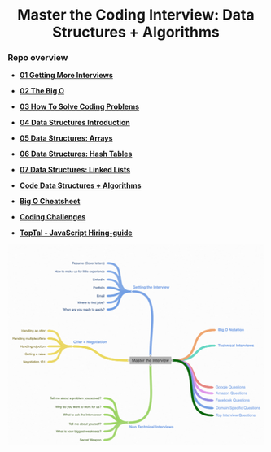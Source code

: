 <h1 align="center">Master the Coding Interview: Data Structures + Algorithms</h1>

### Repo overview
* **[01 Getting More Interviews](https://github.com/tsokac2/-_-_Data_Structures_Algorithms/blob/main/%2301_Getting_More_Interviews.MD)**
* **[02 The Big O](https://github.com/tsokac2/-_-_Data_Structures_Algorithms/blob/main/%2302_The_Big_O.MD)**

* **[03 How To Solve Coding Problems](https://github.com/tsokac2/-_-_Data_Structures_Algorithms/blob/main/%2303_How_To_Solve_Coding_Problems.MD)**

* **[04 Data Structures Introduction](https://github.com/tsokac2/-_-_Data_Structures_Algorithms/blob/main/%2304_Data_Structures_Introduction.MD)**

* **[05 Data Structures: Arrays](https://github.com/tsokac2/-_-_Data_Structures_Algorithms/blob/main/%2305_Data_Structures_Arrays.MD)**

* **[06 Data Structures: Hash Tables](https://github.com/tsokac2/-_-_Data_Structures_Algorithms/blob/main/%2306_Data_Structures_Hash_Tables.MD)**

* **[07 Data Structures: Linked Lists](https://github.com/tsokac2/-_-_Data_Structures_Algorithms/blob/main/%2307_Data_Structures_Linked_Lists.MD)**





* **[Code Data Structures + Algorithms](https://github.com/aneagoie/ztm-master-the-coding-interview-ds-algo)**


* **[Big O Cheatsheet](https://www.bigocheatsheet.com/)**



* **[Coding Challenges](https://github.com/tsokac2/-_-_Data_Structures_Algorithms/blob/main/Coding_Challenges.MD)**


* **[TopTal - JavaScript Hiring-guide](https://www.toptal.com/javascript#hiring-guide)**



![Img_01](https://github.com/tsokac2/-_-_Data_Structures_Algorithms/blob/main/src/01.png)



